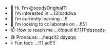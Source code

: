 - 👋 Hi, I’m @soodyOriginal11
- 👀 I’m interested in ...131xsddwa
- 🌱 I’m currently learning ...!!
- 💞️ I’m looking to collaborate on ...!!51
- 📫 How to reach me ...ö!daud it!11111dqsxads
- 😄 Pronouns: ...heqs!!2 daysqq
- ⚡ Fun fact: ...!11
ad!!!!
<!---ad1
soodyOriginal/soodyOriginal is a ✨ special ✨ repository because its `README.md` (thwsqs file) appears on your GitHub profile.
You can click the Preview link to take a look at your changes.
--->
